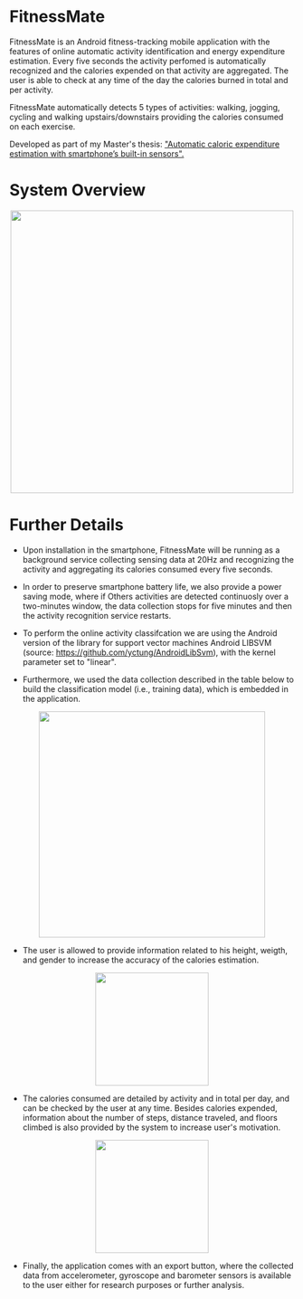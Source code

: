 # FitnessMate

FitnessMate is an Android fitness-tracking mobile application with the features of online automatic activity identification and energy expenditure estimation. 
Every five seconds the activity perfomed is automatically recognized and the calories expended on that activity are aggregated. The user is able to check at any time of the day the calories burned in total and per activity.

FitnessMate automatically detects 5 types of activities: walking, jogging, cycling and walking upstairs/downstairs providing 
the calories consumed on each exercise. 

Developed as part of my Master's thesis: ["Automatic caloric expenditure estimation with smartphone’s built-in sensors".](https://minerva-access.unimelb.edu.au/handle/11343/256330)


# System Overview

<p align="center"><img src="https://user-images.githubusercontent.com/5056125/102712745-7b7c8900-4317-11eb-9022-069661a36321.png" width="500"></p>


# Further Details
* Upon installation in the smartphone, FitnessMate will be running as a background service collecting sensing data at 20Hz and recognizing the activity and aggregating its calories consumed every five seconds. 

* In order to preserve smartphone battery life, we also provide a power saving mode, where if Others activities are detected continuosly over
a two-minutes window, the data collection stops for five minutes and then the activity recognition service restarts.

* To perform the online activity classifcation we are using the Android version of the library for support vector machines Android LIBSVM (source: https://github.com/yctung/AndroidLibSvm), with the kernel parameter set to "linear".

* Furthermore, we used the data collection described in the table below to build the classification model (i.e., training data), which is embedded in the application.

<p align="center"><img src="https://user-images.githubusercontent.com/5056125/102713162-2a21c900-431a-11eb-940b-553052d92b51.png" width="400"></p>

* The user is allowed to provide information related to his height, weigth, and gender to increase the accuracy of the calories estimation.
<p align="center"><img src="https://user-images.githubusercontent.com/5056125/102713746-7c64e900-431e-11eb-9b8d-a9e6f10d64f7.png" width="200"></p>

* The calories consumed are detailed by activity and in total per day, and can be checked by the user at any time. Besides calories expended, information about the number of steps, distance traveled, and floors climbed is also provided by the system to increase user's motivation.
<p align="center"><img src="https://user-images.githubusercontent.com/5056125/102713712-49225a00-431e-11eb-8845-70d16fa2d527.png" width="200"></p>

* Finally, the application comes with an export button, where the collected data from accelerometer, gyroscope and barometer sensors is available to the user either for research purposes or further analysis.
